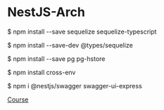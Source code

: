 # NestJS-Arch



$ npm install --save sequelize sequelize-typescript

$ npm install --save-dev @types/sequelize

$ npm install --save pg pg-hstore

$ npm install cross-env

$ npm i @nestjs/swagger swagger-ui-express


[Course](https://www.youtube.com/watch?v=dDeWWQWMM-Y)

